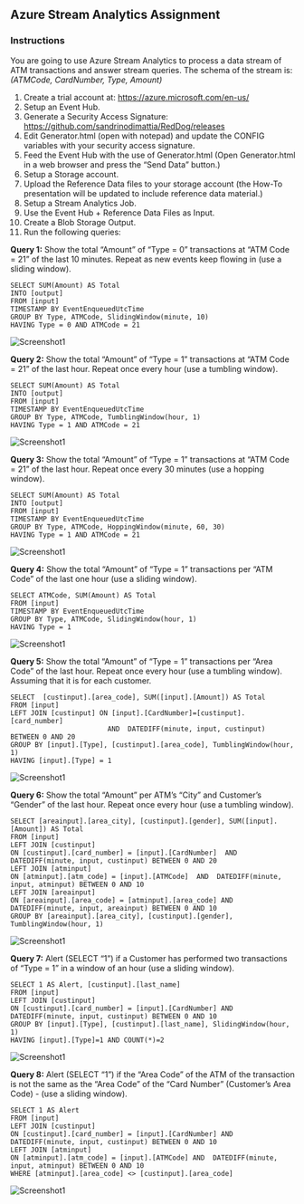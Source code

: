 ## Azure Stream Analytics Assignment 

### Instructions

You are going to use Azure Stream Analytics to process a data stream of ATM transactions and answer stream queries. The schema of the stream is: *(ATMCode, CardNumber, Type, Amount)*

1.  Create a trial account at: https://azure.microsoft.com/en-us/
2.	Setup an Event Hub.
3.	Generate a Security Access Signature: https://github.com/sandrinodimattia/RedDog/releases
4.	Edit Generator.html (open with notepad) and update the CONFIG variables with your security access signature.
5.	Feed the Event Hub with the use of Generator.html (Open Generator.html in a web browser and press the “Send Data” button.)
6.	Setup a Storage account.
7.	Upload the Reference Data files to your storage account (the How-To presentation will be updated to include reference data material.)
8.	Setup a Stream Analytics Job.
9.	Use the Event Hub + Reference Data Files as Input.
10.	Create a Blob Storage Output.
11.	Run the following queries:

**Query 1:**
Show the total “Amount” of “Type = 0” transactions at “ATM Code = 21” of the last 10 minutes. Repeat as new events keep flowing in (use a sliding window).
```
SELECT SUM(Amount) AS Total
INTO [output]
FROM [input]
TIMESTAMP BY EventEnqueuedUtcTime
GROUP BY Type, ATMCode, SlidingWindow(minute, 10)
HAVING Type = 0 AND ATMCode = 21
```
![Screenshot1](Screenshots/query1.PNG)

**Query 2:**
Show the total “Amount” of “Type = 1” transactions at “ATM Code = 21” of the last hour. Repeat once every hour (use a tumbling window).
```
SELECT SUM(Amount) AS Total
INTO [output]
FROM [input]
TIMESTAMP BY EventEnqueuedUtcTime
GROUP BY Type, ATMCode, TumblingWindow(hour, 1)
HAVING Type = 1 AND ATMCode = 21
```
![Screenshot1](Screenshots/query2.PNG)

**Query 3:**
Show the total “Amount” of “Type = 1” transactions at “ATM Code = 21” of the last hour. Repeat once every 30 minutes (use a hopping window).
```
SELECT SUM(Amount) AS Total
INTO [output]
FROM [input]
TIMESTAMP BY EventEnqueuedUtcTime
GROUP BY Type, ATMCode, HoppingWindow(minute, 60, 30)
HAVING Type = 1 AND ATMCode = 21
```
![Screenshot1](Screenshots/query3.PNG)

**Query 4:**
Show the total “Amount” of “Type = 1” transactions per “ATM Code” of the last one hour (use a sliding window).
```
SELECT ATMCode, SUM(Amount) AS Total
FROM [input]
TIMESTAMP BY EventEnqueuedUtcTime
GROUP BY Type, ATMCode, SlidingWindow(hour, 1)
HAVING Type = 1
```
![Screenshot1](Screenshots/query4.PNG)

**Query 5:**
Show the total “Amount” of “Type = 1” transactions per “Area Code” of the last hour. Repeat once every hour (use a tumbling window). Assuming that it is for each customer. 
```
SELECT  [custinput].[area_code], SUM([input].[Amount]) AS Total
FROM [input]
LEFT JOIN [custinput] ON [input].[CardNumber]=[custinput].[card_number] 
                        AND  DATEDIFF(minute, input, custinput) BETWEEN 0 AND 20
GROUP BY [input].[Type], [custinput].[area_code], TumblingWindow(hour, 1)
HAVING [input].[Type] = 1
```
![Screenshot1](Screenshots/query5.PNG)

**Query 6:**
Show the total “Amount” per ATM’s “City” and Customer’s “Gender” of the last hour. Repeat once every hour (use a tumbling window).
```
SELECT [areainput].[area_city], [custinput].[gender], SUM([input].[Amount]) AS Total
FROM [input]
LEFT JOIN [custinput]
ON [custinput].[card_number] = [input].[CardNumber]  AND  DATEDIFF(minute, input, custinput) BETWEEN 0 AND 20
LEFT JOIN [atminput]
ON [atminput].[atm_code] = [input].[ATMCode]  AND  DATEDIFF(minute, input, atminput) BETWEEN 0 AND 10
LEFT JOIN [areainput]
ON [areainput].[area_code] = [atminput].[area_code] AND  DATEDIFF(minute, input, areainput) BETWEEN 0 AND 10
GROUP BY [areainput].[area_city], [custinput].[gender], TumblingWindow(hour, 1)
```
![Screenshot1](Screenshots/query6.PNG)

**Query 7:**
Alert (SELECT “1”) if a Customer has performed two transactions of “Type = 1” in a window of an hour (use a sliding window).
```
SELECT 1 AS Alert, [custinput].[last_name]
FROM [input]
LEFT JOIN [custinput]
ON [custinput].[card_number] = [input].[CardNumber] AND  DATEDIFF(minute, input, custinput) BETWEEN 0 AND 10
GROUP BY [input].[Type], [custinput].[last_name], SlidingWindow(hour, 1)
HAVING [input].[Type]=1 AND COUNT(*)=2 
```
![Screenshot1](Screenshots/query7.PNG)

**Query 8:**
Alert (SELECT “1”) if the “Area Code” of the ATM of the transaction is not the same as the “Area Code” of the “Card Number” (Customer’s Area Code) - (use a sliding window).
```
SELECT 1 AS Alert
FROM [input]
LEFT JOIN [custinput]
ON [custinput].[card_number] = [input].[CardNumber] AND  DATEDIFF(minute, input, custinput) BETWEEN 0 AND 10
LEFT JOIN [atminput]
ON [atminput].[atm_code] = [input].[ATMCode] AND  DATEDIFF(minute, input, atminput) BETWEEN 0 AND 10
WHERE [atminput].[area_code] <> [custinput].[area_code]
```
![Screenshot1](Screenshots/query8.PNG)
